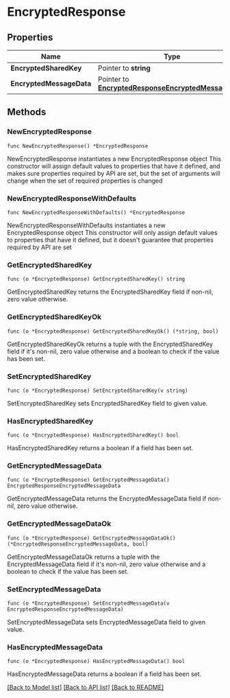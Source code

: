 # EncryptedResponse

## Properties

Name | Type | Description | Notes
------------ | ------------- | ------------- | -------------
**EncryptedSharedKey** | Pointer to **string** |  | [optional] 
**EncryptedMessageData** | Pointer to [**EncryptedResponseEncryptedMessageData**](EncryptedResponseEncryptedMessageData.md) |  | [optional] 

## Methods

### NewEncryptedResponse

`func NewEncryptedResponse() *EncryptedResponse`

NewEncryptedResponse instantiates a new EncryptedResponse object
This constructor will assign default values to properties that have it defined,
and makes sure properties required by API are set, but the set of arguments
will change when the set of required properties is changed

### NewEncryptedResponseWithDefaults

`func NewEncryptedResponseWithDefaults() *EncryptedResponse`

NewEncryptedResponseWithDefaults instantiates a new EncryptedResponse object
This constructor will only assign default values to properties that have it defined,
but it doesn't guarantee that properties required by API are set

### GetEncryptedSharedKey

`func (o *EncryptedResponse) GetEncryptedSharedKey() string`

GetEncryptedSharedKey returns the EncryptedSharedKey field if non-nil, zero value otherwise.

### GetEncryptedSharedKeyOk

`func (o *EncryptedResponse) GetEncryptedSharedKeyOk() (*string, bool)`

GetEncryptedSharedKeyOk returns a tuple with the EncryptedSharedKey field if it's non-nil, zero value otherwise
and a boolean to check if the value has been set.

### SetEncryptedSharedKey

`func (o *EncryptedResponse) SetEncryptedSharedKey(v string)`

SetEncryptedSharedKey sets EncryptedSharedKey field to given value.

### HasEncryptedSharedKey

`func (o *EncryptedResponse) HasEncryptedSharedKey() bool`

HasEncryptedSharedKey returns a boolean if a field has been set.

### GetEncryptedMessageData

`func (o *EncryptedResponse) GetEncryptedMessageData() EncryptedResponseEncryptedMessageData`

GetEncryptedMessageData returns the EncryptedMessageData field if non-nil, zero value otherwise.

### GetEncryptedMessageDataOk

`func (o *EncryptedResponse) GetEncryptedMessageDataOk() (*EncryptedResponseEncryptedMessageData, bool)`

GetEncryptedMessageDataOk returns a tuple with the EncryptedMessageData field if it's non-nil, zero value otherwise
and a boolean to check if the value has been set.

### SetEncryptedMessageData

`func (o *EncryptedResponse) SetEncryptedMessageData(v EncryptedResponseEncryptedMessageData)`

SetEncryptedMessageData sets EncryptedMessageData field to given value.

### HasEncryptedMessageData

`func (o *EncryptedResponse) HasEncryptedMessageData() bool`

HasEncryptedMessageData returns a boolean if a field has been set.


[[Back to Model list]](../README.md#documentation-for-models) [[Back to API list]](../README.md#documentation-for-api-endpoints) [[Back to README]](../README.md)


